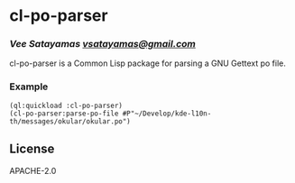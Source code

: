 # cl-po-parser
### _Vee Satayamas <vsatayamas@gmail.com>_

cl-po-parser is a Common Lisp package for parsing a GNU Gettext po file.

### Example

```Lisp
(ql:quickload :cl-po-parser)
(cl-po-parser:parse-po-file #P"~/Develop/kde-l10n-th/messages/okular/okular.po")
```

## License

APACHE-2.0

